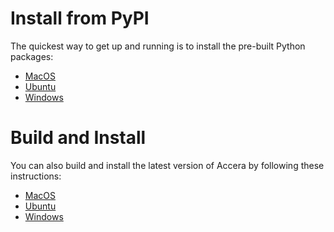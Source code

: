 [//]: # (Project: Accera)
[//]: # (Version: v1.2.5)

# Install from PyPI
The quickest way to get up and running is to install the pre-built Python packages:

* [MacOS](<Installing_Accera_on_MacOS.md>)
* [Ubuntu](<Installing_Accera_on_Ubuntu.md>)
* [Windows](<Installing_Accera_on_Windows.md>)

# Build and Install
You can also build and install the latest version of Accera by following these instructions:

* [MacOS](<Building_on_MacOS.md>)
* [Ubuntu](<Building_on_Ubuntu.md>)
* [Windows](<Building_on_Windows.md>)
